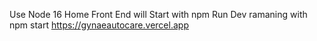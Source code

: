Use Node 16
Home Front End will Start with npm Run Dev ramaning with npm start 
https://gynaeautocare.vercel.app
